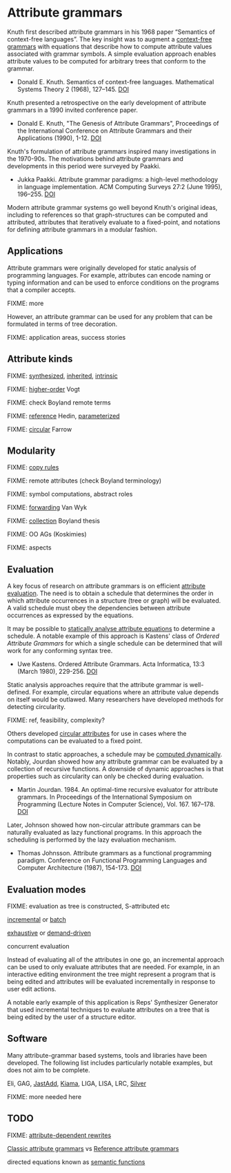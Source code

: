 # Attribute grammars

Knuth first described attribute grammars in his 1968 paper “Semantics of context-free languages”.
The key insight was to augment a [context-free grammars](../terms/context-free_grammar.md) with equations that describe how to compute attribute values associated with grammar symbols.
A simple evaluation approach enables attribute values to be computed for arbitrary trees that conform to the grammar.

* Donald E. Knuth. Semantics of context-free languages. Mathematical Systems Theory 2 (1968), 127–145. [DOI](https://doi.org/10.1007/BF01692511)

Knuth presented a retrospective on the early development of attribute grammars in a 1990 invited conference paper.

* Donald E. Knuth, "The Genesis of Attribute Grammars", Proceedings of the International Conference on Attribute Grammars and their Applications (1990), 1-12. [DOI](https://doi.org/10.1007/3-540-53101-7_1)

Knuth's formulation of attribute grammars inspired many investigations in the 1970-90s.
The motivations behind attribute grammars and developments in this period were surveyed by Paakki.

* Jukka Paakki. Attribute grammar paradigms: a high-level methodology in language implementation. ACM Computing Surveys 27:2 (June 1995), 196–255. [DOI](https://doi.org/10.1145/210376.197409)

Modern attribute grammar systems go well beyond Knuth's original ideas, including to references so that graph-structures can be computed and attributed, attributes that iteratively evaluate to a fixed-point, and notations for defining attribute grammars in a modular fashion.

## Applications

Attribute grammars were originally developed for static analysis of programming languages.
For example, attributes can encode naming or typing information and can be used to enforce conditions on the programs that a compiler accepts.

FIXME: more

However, an attribute grammar can be used for any problem that can be formulated in terms of tree decoration.

FIXME: application areas, success stories

## Attribute kinds

FIXME: [synthesized](../terms/synthesized_attribute.md), [inherited](../terms/inherited_attribute.md), [intrinsic](../terms/intrinsic_attribute.md)

FIXME: [higher-order](../terms/higher-order_attribute.md) Vogt

FIXME: check Boyland remote terms

FIXME: [reference](../terms/reference_attribute.md) Hedin, [parameterized](../terms/parameterized_attribute.md)

FIXME: [circular](../terms/circular_attribute.md) Farrow

## Modularity

FIXME: [copy rules](../terms/attribute_copy_rule.md)

FIXME: remote attributes (check Boyland terminology)

FIXME: symbol computations, abstract roles

FIXME: [forwarding](../terms/attribute_forwarding.md) Van Wyk

FIXME: [collection](../terms/collection_attribute.md) Boyland thesis

FIXME: OO AGs (Koskimies)

FIXME: aspects

## Evaluation

A key focus of research on attribute grammars is on efficient [attribute evaluation](../terms/attribute_evaluation_algorithm.md).
The need is to obtain a schedule that determines the order in which attribute occurrences in a structure (tree or graph) will be evaluated.
A valid schedule must obey the dependencies between attribute occurrences as expressed by the equations.

It may be possible to [statically analyse attribute equations](../terms/static_attribute_evaluation.md) to determine a schedule.
A notable example of this approach is Kastens' class of *Ordered Attribute Grammars* for which a single schedule can be determined that will work for any conforming syntax tree.

* Uwe Kastens. Ordered Attribute Grammars. Acta Informatica, 13:3 (March 1980), 229-256. [DOI](https://doi.org/10.1007/BF00288644)

Static analysis approaches require that the attribute grammar is well-defined.
For example, circular equations where an attribute value depends on itself would be outlawed.
Many researchers have developed methods for detecting circularity.

FIXME: ref, feasibility, complexity?

Others developed [circular attributes](../terms/circular_attribute.md) for use in cases where the computations can be evaluated to a fixed point.

In contrast to static approaches, a schedule may be [computed dynamically](../terms/dynamic_attribute_evaluation.md).
Notably, Jourdan showed how any attribute grammar can be evaluated by a collection of recursive functions.
A downside of dynamic approaches is that properties such as circularity can only be checked during evaluation.

* Martin Jourdan. 1984. An optimal-time recursive evaluator for attribute grammars. In Proceedings of the International Symposium on Programming (Lecture Notes in Computer Science), Vol. 167. 167–178. [DOI](https://doi.org/10.1007/3-540-12925-1_37)

Later, Johnson showed how non-circular attribute grammars can be naturally evaluated as lazy functional programs.
In this approach the scheduling is performed by the lazy evaluation mechanism.

* Thomas Johnsson. Attribute grammars as a functional programming paradigm. Conference on Functional Programming Languages and Computer Architecture (1987), 154-173. [DOI](https://doi.org/10.1007/3-540-18317-5_10)

## Evaluation modes

FIXME: evaluation as tree is constructed, S-attributed etc

[incremental](../terms/incremental_attribute_evaluation.md) or [batch](../terms/batch_attribute_evaluation.md)

[exhaustive](../terms/exhaustive_attribute_evaluation.md) or [demand-driven](../terms/demand-driven_attribute_evaluation.md)

concurrent evaluation

Instead of evaluating all of the attributes in one go, an incremental approach can be used to only evaluate attributes that are needed.
For example, in an interactive editing environment the tree might represent a program that is being edited and attributes will be evaluated incrementally in response to user edit actions.

A notable early example of this application is Reps' Synthesizer Generator that used incremental techniques to evaluate attributes on a tree that is being edited by the user of a structure editor.

## Software

Many attribute-grammar based systems, tools and libraries have been developed.
The following list includes particularly notable examples, but does not aim to be complete.

Eli, GAG, [JastAdd](../tools/JastAdd.md), [Kiama](../tools/Kiama.md), LIGA, LISA, LRC, [Silver](../tools/Silver.md)

FIXME: more needed here

## TODO

FIXME: [attribute-dependent rewrites](../terms/attribute_dependent_rewrite.md)

[Classic attribute grammars](../terms/classic_attribute_grammar.md) vs [Reference attribute grammars](../terms/reference_attribute_grammar.md)

directed equations known as [semantic functions](../terms/semantic_function.md)
